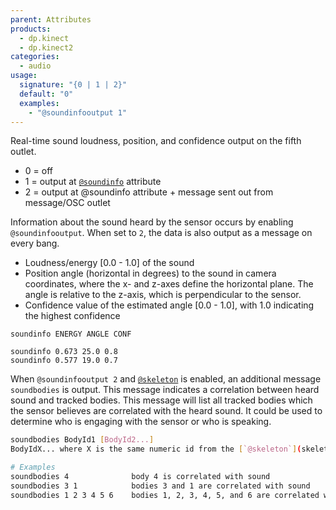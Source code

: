 ```yaml
---
parent: Attributes
products:
  - dp.kinect
  - dp.kinect2
categories:
  - audio
usage:
  signature: "{0 | 1 | 2}"
  default: "0"
  examples:
    - "@soundinfooutput 1"
---
```

Real-time sound loudness, position, and confidence output on the fifth outlet.

* 0 = off
* 1 = output at [`@soundinfo`](soundinfo.md) attribute
* 2 = output at @soundinfo attribute + message sent out from message/OSC outlet

Information about the sound heard by the sensor occurs by enabling `@soundinfooutput`.
When set to `2`, the data is also output as a message on every bang.

* Loudness/energy [0.0 - 1.0] of the sound
* Position angle (horizontal in degrees) to the sound in
  camera coordinates, where the x- and z-axes define the horizontal plane.
  The angle is relative to the z-axis, which is perpendicular to the sensor.
* Confidence value of the estimated angle [0.0 - 1.0], with 1.0 indicating
  the highest confidence

```
soundinfo ENERGY ANGLE CONF

soundinfo 0.673 25.0 0.8
soundinfo 0.577 19.0 0.7
```

When `@soundinfooutput 2` and [`@skeleton`](skeleton.md)
is enabled, an additional message `soundbodies` is output. This message
indicates a correlation between heard sound and tracked bodies. This message will
list all tracked bodies which the sensor believes are correlated with the heard sound.
It could be used to determine who is engaging with the sensor or who is speaking.

```sh
soundbodies BodyId1 [BodyId2...]
BodyIdX... where X is the same numeric id from the [`@skeleton`](skeleton.md) messages

# Examples
soundbodies 4              body 4 is correlated with sound
soundbodies 3 1            bodies 3 and 1 are correlated with sound
soundbodies 1 2 3 4 5 6    bodies 1, 2, 3, 4, 5, and 6 are correlated with sound
```
